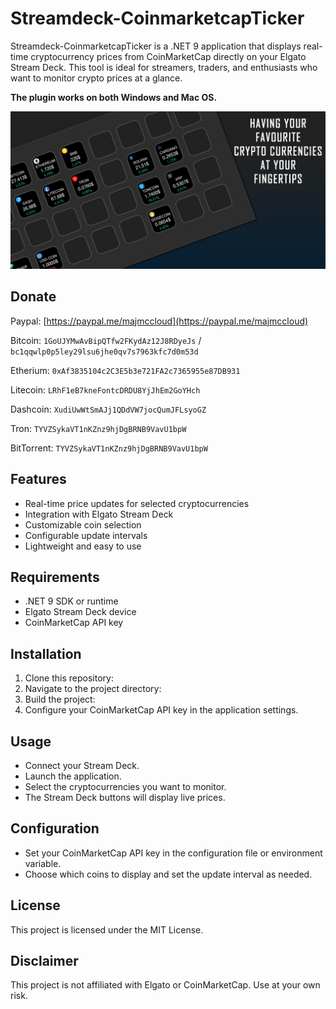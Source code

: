 # Streamdeck-CoinmarketcapTicker

Streamdeck-CoinmarketcapTicker is a .NET 9 application that displays real-time cryptocurrency prices from CoinMarketCap directly on your Elgato Stream Deck. This tool is ideal for streamers, traders, and enthusiasts who want to monitor crypto prices at a glance.

**The plugin works on both Windows and Mac OS.**

![Preview](Assets/1-preview.png)

## Donate

Paypal: [https://paypal.me/majmccloud](https://paypal.me/majmccloud)

Bitcoin: `1GoUJYMwAvBipQTfw2FKydAz12J8RDyeJs` / `bc1qqwlp0p5ley29lsu6jhe0qv7s7963kfc7d0m53d`

Etherium: `0xAf3835104c2C3E5b3e721FA2c7365955e87DB931`

Litecoin: `LRhF1eB7kneFontcDRDU8YjJhEm2GoYHch`

Dashcoin: `XudiUwWtSmAJj1QDdVW7jocQumJFLsyoGZ`

Tron: `TYVZSykaVT1nKZnz9hjDgBRNB9VavU1bpW`

BitTorrent: `TYVZSykaVT1nKZnz9hjDgBRNB9VavU1bpW`

## Features

- Real-time price updates for selected cryptocurrencies
- Integration with Elgato Stream Deck
- Customizable coin selection
- Configurable update intervals
- Lightweight and easy to use

## Requirements

- .NET 9 SDK or runtime
- Elgato Stream Deck device
- CoinMarketCap API key

## Installation

1. Clone this repository:
2. Navigate to the project directory:
3. Build the project:
4. Configure your CoinMarketCap API key in the application settings.

## Usage

- Connect your Stream Deck.
- Launch the application.
- Select the cryptocurrencies you want to monitor.
- The Stream Deck buttons will display live prices.

## Configuration

- Set your CoinMarketCap API key in the configuration file or environment variable.
- Choose which coins to display and set the update interval as needed.

## License

This project is licensed under the MIT License.

## Disclaimer

This project is not affiliated with Elgato or CoinMarketCap. Use at your own risk.